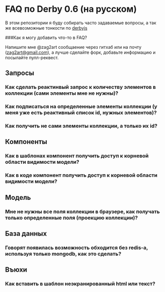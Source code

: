 FAQ по Derby 0.6 (на русском)
=====================

В этом репозитории я буду собирать часто задаваемые вопросы, а так же всевозможные тонкости по [derbyjs](http://derbyjs.com)

###Как я могу добавить что-то в FAQ?

Напишите мне @zag2art сообщаение через гитхаб или на почту (zag2art@gmail.com), а лучше сделайте форк, добавьте информацию и посылайте пулл-реквест.

## Запросы

### Как сделать реактинвый запрос к количеству элементов в коллекции (сами элементы мне не нужны)?

### Как подписаться на определенные элементы коллекции (у меня уже есть реактивный список id, нужных элементов)?

### Как получить не сами элементы коллекции, а только их id?

## Компоненты

### Как в шаблонах компонент получить доступ к корневой области видимости модели?

### Как в коде компонент получить доступ к корневой области видимости модели?

## Модель

### Мне не нужны все поля коллекции в браузере, как получать только определенные поля (проекцию коллекции)?

## База данных

### Говорят появилась возможность обходится без redis-а, используя только mongodb, как это сделать?

## Въюхи

### Как вставить в шаблон неэкранированный html или текст?

### 
